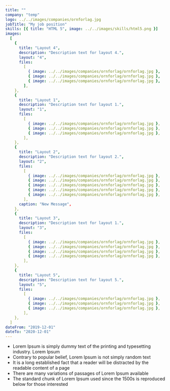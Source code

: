 ```yaml
---
title: ""
company: "temp"
logo: ../../images/companies/ornforlag.jpg
jobTitle: "My job position"
skills: [{ title: "HTML 5", image: ../../images/skills/html5.png }]
images:
  [
    {
      title: "Layout 4",
      description: "Description text for layout 4.",
      layout: "4",
      files:
        [
          { image: ../../images/companies/ornforlag/ornforlag.jpg },
          { image: ../../images/companies/ornforlag/ornforlag.jpg },
          { image: ../../images/companies/ornforlag/ornforlag.jpg },
        ],
    },
    {
      title: "Layout 1",
      description: "Description text for layout 1.",
      layout: "1",
      files:
        [
          { image: ../../images/companies/ornforlag/ornforlag.jpg },
          { image: ../../images/companies/ornforlag/ornforlag.jpg },
          { image: ../../images/companies/ornforlag/ornforlag.jpg },
        ],
    },
    {
      title: "Layout 2",
      description: "Description text for layout 2.",
      layout: "2",
      files:
        [
          { image: ../../images/companies/ornforlag/ornforlag.jpg },
          { image: ../../images/companies/ornforlag/ornforlag.jpg },
          { image: ../../images/companies/ornforlag/ornforlag.jpg },
          { image: ../../images/companies/ornforlag/ornforlag.jpg },
          { image: ../../images/companies/ornforlag/ornforlag.jpg },
        ],
      caption: "New Message",
    },
    {
      title: "Layout 3",
      description: "Description text for layout 1.",
      layout: "3",
      files:
        [
          { image: ../../images/companies/ornforlag/ornforlag.jpg },
          { image: ../../images/companies/ornforlag/ornforlag.jpg },
          { image: ../../images/companies/ornforlag/ornforlag.jpg },
          { image: ../../images/companies/ornforlag/ornforlag.jpg },
        ],
    },
    {
      title: "Layout 5",
      description: "Description text for layout 5.",
      layout: "5",
      files:
        [
          { image: ../../images/companies/ornforlag/ornforlag.jpg },
          { image: ../../images/companies/ornforlag/ornforlag.jpg },
          { image: ../../images/companies/ornforlag/ornforlag.jpg },
        ],
    },
  ]
dateFrom: "2019-12-01"
dateTo: "2020-12-01"
---
```


- Lorem Ipsum is simply dummy text of the printing and typesetting industry. Lorem Ipsum
- Contrary to popular belief, Lorem Ipsum is not simply random text
- It is a long established fact that a reader will be distracted by the readable content of a page
- There are many variations of passages of Lorem Ipsum available
- The standard chunk of Lorem Ipsum used since the 1500s is reproduced below for those interested
